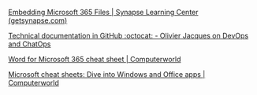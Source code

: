 [Embedding Microsoft 365 Files | Synapse Learning Center (getsynapse.com)](https://help.getsynapse.com/en/articles/4394161-embedding-microsoft-365-files)

[Technical documentation in GitHub :octocat: - Olivier Jacques on DevOps and ChatOps](https://www.olivierjacques.com/blog/technical-documentation-in-github/)

[Word for Microsoft 365 cheat sheet | Computerworld](https://www.computerworld.com/article/3445216/word-for-office-365-cheat-sheet.html)


[Microsoft cheat sheets: Dive into Windows and Office apps | Computerworld](https://www.computerworld.com/article/3199247/microsoft-cheat-sheets-dive-into-windows-and-office-apps.html)